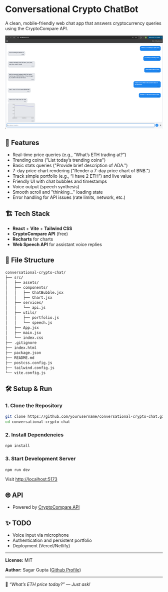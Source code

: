 # Conversational Crypto ChatBot

A clean, mobile-friendly web chat app that answers cryptocurrency queries using the CryptoCompare API.

![screenshot](src/assets/chat_bot_demo.png)

## 🚀 Features

* Real-time price queries (e.g., “What’s ETH trading at?”)
* Trending coins ("List today’s trending coins")
* Basic stats queries ("Provide brief description of ADA.")
* 7-day price chart rendering ("Render a 7-day price chart of BNB.")
* Track simple portfolio (e.g., “I have 2 ETH”) and live value
* Friendly UI with chat bubbles and timestamps
* Voice output (speech synthesis)
* Smooth scroll and "thinking..." loading state
* Error handling for API issues (rate limits, network, etc.)

## 🏗️ Tech Stack

* **React** + **Vite** + **Tailwind CSS**
* **CryptoCompare API** (free)
* **Recharts** for charts
* **Web Speech API** for assistant voice replies

## 📂 File Structure

```
conversational-crypto-chat/
├── src/
│   ├── assets/
│   ├── components/
│   │   ├── ChatBubble.jsx
│   │   ├── Chart.jsx
│   ├── services/
│   │   └── api.js
│   ├── utils/
│   │   ├── portfolio.js
│   │   └── speech.js
│   ├── App.jsx
│   ├── main.jsx
│   └── index.css
├── .gitignore
├── index.html
├── package.json
├── README.md
├── postcss.config.js
├── tailwind.config.js
└── vite.config.js
```

## 🛠️ Setup & Run

### 1. Clone the Repository

```bash
git clone https://github.com/yourusername/conversational-crypto-chat.git
cd conversational-crypto-chat
```

### 2. Install Dependencies

```bash
npm install
```

### 3. Start Development Server

```bash
npm run dev
```

Visit [http://localhost:5173](http://localhost:5173)

## 🌐 API

* Powered by [CryptoCompare API](https://min-api.cryptocompare.com/data)

## ✨ TODO 

* Voice input via microphone
* Authentication and persistent portfolio
* Deployment (Vercel/Netlify)

---

**License:** MIT

**Author:** Sagar Gupta ([Github Profile](https://github.com/dabbler198))

---

💬 *“What’s ETH price today?” — Just ask!*

